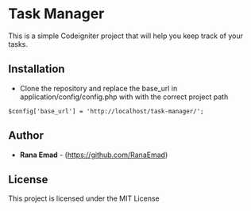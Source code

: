 # Task Manager
This is a simple Codeigniter project that will help you keep track of your tasks.

## Installation
* Clone the repository and replace the base_url in application/config/config.php with with the correct project path
```
$config['base_url'] = 'http://localhost/task-manager/';
```

## Author

* **Rana Emad**  - (https://github.com/RanaEmad)

## License

This project is licensed under the MIT License
